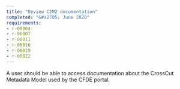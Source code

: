 ```yaml
---
title: "Review C2M2 documentation"
completed: "&#x2705; June 2020"
requirements:
- r-00004
- r-00007
- r-00011
- r-00016
- r-00019
- r-00022
---
```


A user should be able to access documentation about the CrossCut Metadata Model used by the CFDE portal.
